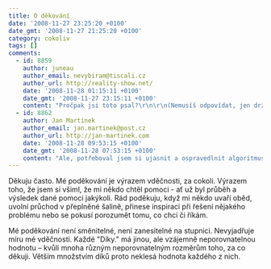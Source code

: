 ```yaml
---
title: O děkování
date: '2008-11-27 23:25:20 +0100'
date_gmt: '2008-11-27 21:25:20 +0100'
category: cokoliv
tags: []
comments:
  - id: 8859
    author: juneau
    author_email: nevybiram@tiscali.cz
    author_url: http://reality-show.net/
    date: '2008-11-28 01:15:11 +0100'
    date_gmt: '2008-11-27 23:15:11 +0100'
    content: "Pročpak jsi toto psal?\r\n\r\n(Nemusíš odpovídat, jen držím svůj dlouholetý průměr jeden komentář na Podnebí za půl roku :) )"
  - id: 8862
    author: Jan Martinek
    author_email: jan.martinek@post.cz
    author_url: http://jan-martinek.com
    date: '2008-11-28 09:53:15 +0100'
    date_gmt: '2008-11-28 07:53:15 +0100'
    content: "Ale, potřeboval jsem si ujasnit a ospravedlnit algoritmus, které vede k mému děkování.\r\n\r\n(S touhle kadencí příspěvků, kterou mám poslední dobou, možná nakonec budu mít okomentovaný každý spot! :) Ale ne, doufám, že období chaosu se zase jednou blíží ke konci a zase bude čas na hlouposti. Jako třeba na psaní na podnebí :))"
---
```

<p>Děkuju často. Mé poděkování je výrazem vděčnosti, za cokoli. Výrazem toho, že jsem si všiml, že mi někdo chtěl pomoci - ať už byl průběh a výsledek dané pomoci jakýkoli. Rád poděkuju, když mi někdo uvaří oběd, uvolní průchod v přeplněné šalině, přinese inspiraci při řešení nějakého problému nebo se pokusí porozumět tomu, co chci či říkám.</p>
<p>Mé poděkování není směnitelné, není zanesitelné na stupnici. Nevyjadřuje míru mé vděčnosti. Každé "Díky." má jinou, ale vzájemně neporovnatelnou hodnotu – kvůli mnoha různým neporovnatelným rozměrům toho, za co děkuji. Větším množstvím díků proto neklesá hodnota každého z nich.</p>
